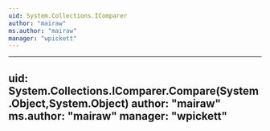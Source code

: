 ```yaml
---
uid: System.Collections.IComparer
author: "mairaw"
ms.author: "mairaw"
manager: "wpickett"
---
```


---
uid: System.Collections.IComparer.Compare(System.Object,System.Object)
author: "mairaw"
ms.author: "mairaw"
manager: "wpickett"
---
